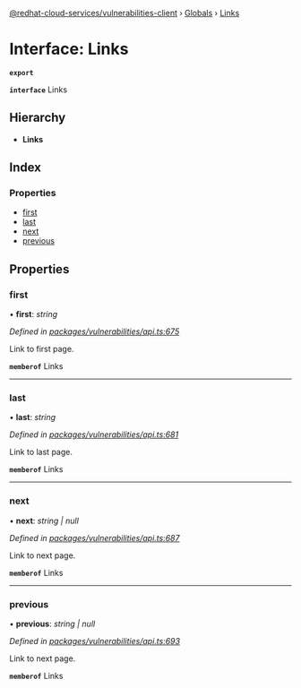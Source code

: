 [@redhat-cloud-services/vulnerabilities-client](../README.md) › [Globals](../globals.md) › [Links](links.md)

# Interface: Links

**`export`** 

**`interface`** Links

## Hierarchy

* **Links**

## Index

### Properties

* [first](links.md#first)
* [last](links.md#last)
* [next](links.md#next)
* [previous](links.md#previous)

## Properties

###  first

• **first**: *string*

*Defined in [packages/vulnerabilities/api.ts:675](https://github.com/RedHatInsights/javascript-clients/blob/master/packages/vulnerabilities/api.ts#L675)*

Link to first page.

**`memberof`** Links

___

###  last

• **last**: *string*

*Defined in [packages/vulnerabilities/api.ts:681](https://github.com/RedHatInsights/javascript-clients/blob/master/packages/vulnerabilities/api.ts#L681)*

Link to last page.

**`memberof`** Links

___

###  next

• **next**: *string | null*

*Defined in [packages/vulnerabilities/api.ts:687](https://github.com/RedHatInsights/javascript-clients/blob/master/packages/vulnerabilities/api.ts#L687)*

Link to next page.

**`memberof`** Links

___

###  previous

• **previous**: *string | null*

*Defined in [packages/vulnerabilities/api.ts:693](https://github.com/RedHatInsights/javascript-clients/blob/master/packages/vulnerabilities/api.ts#L693)*

Link to next page.

**`memberof`** Links
